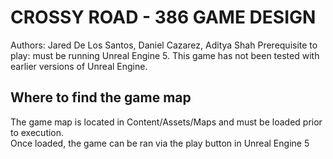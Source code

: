 # CROSSY ROAD - 386 GAME DESIGN
Authors: Jared De Los Santos, Daniel Cazarez, Aditya Shah
Prerequisite to play: must be running Unreal Engine 5. This game has not been tested with earlier versions of Unreal Engine. <br />

## Where to find the game map
The game map is located in Content/Assets/Maps and must be loaded prior to execution. <br />
Once loaded, the game can be ran via the play button in Unreal Engine 5 <br />

